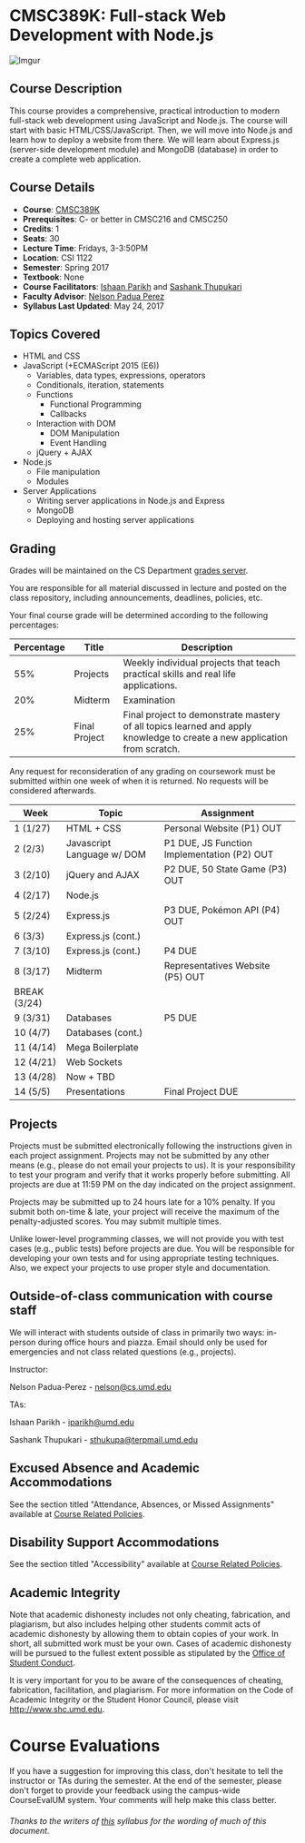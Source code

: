 # CMSC389K: Full-stack Web Development with Node.js 

![Imgur](http://i.imgur.com/19j0ajP.png)

## Course Description

This course provides a comprehensive, practical introduction to modern full-stack web development using JavaScript and Node.js. The course will start with basic HTML/CSS/JavaScript. Then, we will move into Node.js and learn how to deploy a website from there. We will learn about Express.js (server-side development module) and MongoDB (database) in order to create a complete web application.

## Course Details

- **Course**: [CMSC389K](https://ntst.umd.edu/soc/search?courseId=CMSC389K&sectionId=&termId=201701&_openSectionsOnly=on&creditCompare=&credits=&courseLevelFilter=ALL&instructor=&_facetoface=on&_blended=on&_online=on&courseStartCompare=&courseStartHour=&courseStartMin=&courseStartAM=&courseEndHour=&courseEndMin=&courseEndAM=&teachingCenter=ALL&_classDay1=on&_classDay2=on&_classDay3=on&_classDay4=on&_classDay5=on)
- **Prerequisites**: C- or better in CMSC216 and CMSC250
- **Credits**: 1
- **Seats**: 30
- **Lecture Time**: Fridays, 3-3:50PM
- **Location**: CSI 1122
- **Semester**: Spring 2017
- **Textbook**: None
- **Course Facilitators**: [Ishaan Parikh](https://www.linkedin.com/in/iparikh) and [Sashank Thupukari](https://www.linkedin.com/in/sthupukari)
- **Faculty Advisor**: [Nelson Padua Perez](http://www.cs.umd.edu/~nelson/)
- **Syllabus Last Updated**: May 24, 2017

## Topics Covered
- HTML and CSS
- JavaScript (+ECMAScript 2015 (E6))
    - Variables, data types, expressions, operators
    - Conditionals, iteration, statements
    - Functions
        - Functional Programming
        - Callbacks
    - Interaction with DOM
        - DOM Manipulation
        - Event Handling
    - jQuery + AJAX
- Node.js
    - File manipulation
    - Modules
- Server Applications
    - Writing server applications in Node.js and Express
    - MongoDB
    - Deploying and hosting server applications

## Grading
Grades will be maintained on the CS Department <a href="https://grades.cs.umd.edu/">grades server</a>.

You are responsible for all material discussed in lecture and posted on the class repository, including announcements, deadlines, policies, etc.

Your final course grade will be determined according to the following percentages:

| Percentage | Title | Description |
| ------------- | -----|-------- |
| 55% | Projects  | Weekly individual projects that teach practical skills and real life applications. |
| 20% | Midterm | Examination  |
| 25% | Final Project | Final project to demonstrate mastery of all topics learned and apply knowledge to create a new application from scratch. |

Any request for reconsideration of any grading on coursework must be submitted within one week of when it is returned. No requests
will be considered afterwards.

| Week | Topic | Assignment |
| ----|----|----- |
| 1 (1/27) | HTML + CSS | Personal Website (P1) OUT |
| 2 (2/3) | Javascript Language w/ DOM | P1 DUE, JS Function Implementation (P2) OUT |
| 3 (2/10) | jQuery and AJAX | P2 DUE, 50 State Game (P3) OUT |
| 4 (2/17) | Node.js |  |
| 5 (2/24) | Express.js | P3 DUE, Pokémon API (P4) OUT |
| 6 (3/3) | Express.js (cont.) | |
| 7 (3/10) | Express.js (cont.) | P4 DUE |
| 8 (3/17) | Midterm | Representatives Website (P5) OUT |
| BREAK (3/24) | | | Final Project OUT |
| 9 (3/31) | Databases | P5 DUE |
| 10 (4/7) | Databases (cont.) |  |
| 11 (4/14) | Mega Boilerplate | |
| 12 (4/21) | Web Sockets | |
| 13 (4/28) | Now + TBD | |
| 14 (5/5) | Presentations | Final Project DUE |

## Projects
Projects must be submitted electronically following the instructions given in each project assignment. Projects may not be submitted by any other means (e.g., please do not email your projects to us). It is your responsibility to test your program and verify that it works properly before submitting. All projects are due at 11:59 PM on the day indicated on the project assignment.

Projects may be submitted up to 24 hours late for a 10% penalty. If you submit both on-time & late, your project will receive the maximum of the penalty-adjusted scores.  You may submit multiple times.

Unlike lower-level programming classes, we will not provide you with test cases (e.g., public tests) before projects are due. You will be responsible for developing your own tests and for using appropriate testing techniques. Also, we expect your projects to use proper style and documentation.

## Outside-of-class communication with course staff
We will interact with students outside of class in primarily two ways: in-person during office hours and piazza. Email should
only be used for emergencies and not class related questions (e.g., projects).

Instructor:

Nelson Padua-Perez - nelson@cs.umd.edu

TAs:

Ishaan Parikh - iparikh@umd.edu

Sashank Thupukari - sthukupa@terpmail.umd.edu

## Excused Absence and Academic Accommodations
See the section titled "Attendance, Absences, or Missed Assignments" available at <a href="http://www.ugst.umd.edu/courserelatedpolicies.html">Course Related Policies</a>.

## Disability Support Accommodations

See the section titled "Accessibility" available at <a href="http://www.ugst.umd.edu/courserelatedpolicies.html">Course Related Policies</a>.


## Academic Integrity
Note that academic dishonesty includes not only cheating, fabrication, and plagiarism, but also includes helping other students commit acts of academic dishonesty by allowing them to obtain copies of your work. In short, all submitted work must be your own. Cases of academic dishonesty will be pursued to the fullest extent possible as stipulated by the <a href="http://osc.umd.edu/OSC/Default.aspx">Office of Student Conduct</a>.

It is very important for you to be aware of the consequences of cheating, fabrication, facilitation, and plagiarism. For more information on the Code of Academic Integrity or the Student Honor Council, please visit http://www.shc.umd.edu.

# Course Evaluations

If you have a suggestion for improving this class, don't hesitate to tell the instructor or TAs during the semester. At the end of the semester, please don't forget to provide your feedback using the campus-wide CourseEvalUM system. Your comments will help make this class better.

###### Thanks to the writers of <a href = "https://www.cs.umd.edu/class/fall2016/cmsc330/syllabus.shtml">this</a> syllabus for the wording of much of this document.
